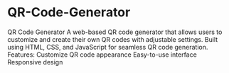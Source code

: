 # QR-Code-Generator
QR Code Generator A web-based QR code generator that allows users to customize and create their own QR codes with adjustable settings. Built using HTML, CSS, and JavaScript for seamless QR code generation.  Features: Customize QR code appearance Easy-to-use interface Responsive design
